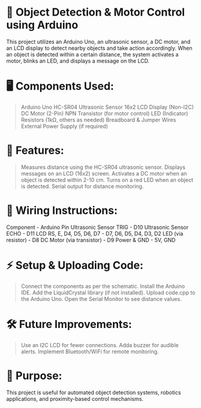 # 🚀 Object Detection & Motor Control using Arduino
This project utilizes an Arduino Uno, an ultrasonic sensor, a DC motor, and an LCD display to detect nearby objects and take action accordingly. When an object is detected within a certain distance, the system activates a motor, blinks an LED, and displays a message on the LCD.

# 🖥️ Components Used:
> Arduino Uno
> HC-SR04 Ultrasonic Sensor
> 16x2 LCD Display (Non-I2C)
> DC Motor (2-Pin)
> NPN Transistor (for motor control)
> LED (Indicator)
> Resistors (1kΩ, others as needed)
> Breadboard & Jumper Wires
> External Power Supply (if required)

# 📜 Features:
> Measures distance using the HC-SR04 ultrasonic sensor.
> Displays messages on an LCD (16x2) screen.
> Activates a DC motor when an object is detected within 2-10 cm.
> Turns on a red LED when an object is detected.
> Serial output for distance monitoring. 

# 🔌 Wiring Instructions:
Component	                  -      Arduino Pin
Ultrasonic Sensor TRIG	    -     D10
Ultrasonic Sensor ECHO	    -     D11
LCD RS, E, D4, D5, D6, D7	  -     D7, D6, D5, D4, D3, D2
LED (via resistor)          -     D8
DC Motor (via transistor)   -     D9
Power & GND	                -     5V, GND

# ⚡ Setup & Uploading Code:
> Connect the components as per the schematic.
> Install the Arduino IDE.
> Add the LiquidCrystal library (if not installed).
> Upload code.cpp to the Arduino Uno.
> Open the Serial Monitor to see distance values.

# 🛠️ Future Improvements:
> Use an I2C LCD for fewer connections.
> Adda buzzer for audible alerts.
> Implement Bluetooth/WiFi for remote monitoring.

# 🎯 Purpose:
This project is useful for automated object detection systems, robotics applications, and proximity-based control mechanisms.

